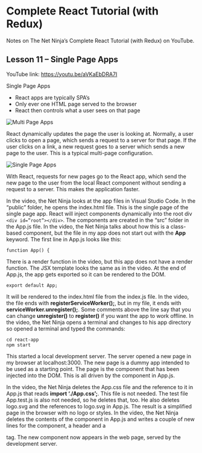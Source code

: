 # Complete React Tutorial (with Redux)

Notes on The Net Ninja’s Complete React Tutorial (with Redux) on YouTube.

## Lesson 11 – Single Page Apps

YouTube link: https://youtu.be/aVKaEbDRA7I

Single Page Apps

*	React apps are typically SPA’s
*	Only ever one HTML page served to the browser
*	React then controls what a user sees on that page

![Multi Page Apps](https://user-images.githubusercontent.com/29614473/61482655-02257d80-a950-11e9-93ac-44944358723a.png)

React dynamically updates the page the user is looking at. Normally, a user clicks to open a page, which sends a request to a server for that page. If the user clicks on a link, a new request goes to a server which sends a new page to the user. This is a typical multi-page configuration.

![Single Page Apps](https://user-images.githubusercontent.com/29614473/61483301-66950c80-a951-11e9-83eb-df35af3847a8.png)

With React, requests for new pages go to the React app, which send the new page to the user from the local React component without sending a request to a server. This makes the application faster.

In the video, the Net Ninja looks at the app files in Visual Studio Code. In the “public” folder, he opens the index.html file. This is the single page of the single page app. React will inject components dynamically into the root div` <div id=”root”></div>`. The components are created in the “src” folder in the App.js file. In the video, the Net Ninja talks about how this is a class-based component, but the file in my app does not start out with the __App__ keyword. The first line in App.js looks like this:

`function App() {`

There is a render function in the video, but this app does not have a render function. The JSX template looks the same as in the video. At the end of App.js, the app gets exported so it can be rendered to the DOM.

`export default App;`

It will be rendered to the index.html file from the index.js file. In the video, the file ends with __registerServiceWorker();__, but in my file, it ends with __serviceWorker.unregister();__. Some comments above the line say that you can change __unregister()__ to __register()__ if you want the app to work offline. In the video, the Net Ninja opens a terminal and changes to his app directory so opened a terminal and typed the commands:

```
cd react-app
npm start
```

This started a local development server. The server opened a new page in my browser at localhost:3000. The new page is a dummy app intended to be used as a starting point. The page is the component that has been injected into the DOM. This is all driven by the component in App.js.

In the video, the Net Ninja deletes the App.css file and the reference to it in App.js that reads __import ‘./App.css’;__. This file is not needed. The test file App.test.js is also not needed, so he deletes that, too. He also deletes logo.svg and the references to logo.svg in App.js. The result is a simplified page in the browser with no logo or styles. In the video, the Net Ninja deletes the contents of the component in App.js and writes a couple of new lines for the component, a header and a <p> tag. The new component now appears in the web page, served by the development server.